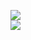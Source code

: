 [![](https://img.shields.io/badge/Made%20With-Github%20Spray-lightgrey.svg?style=for-the-badge&logo=github)](https://github.com/Annihil/github-spray#15284)  
[![](https://i.imgur.com/2DrTn0Z.gif)](https://github.com/Annihil/github-spray)